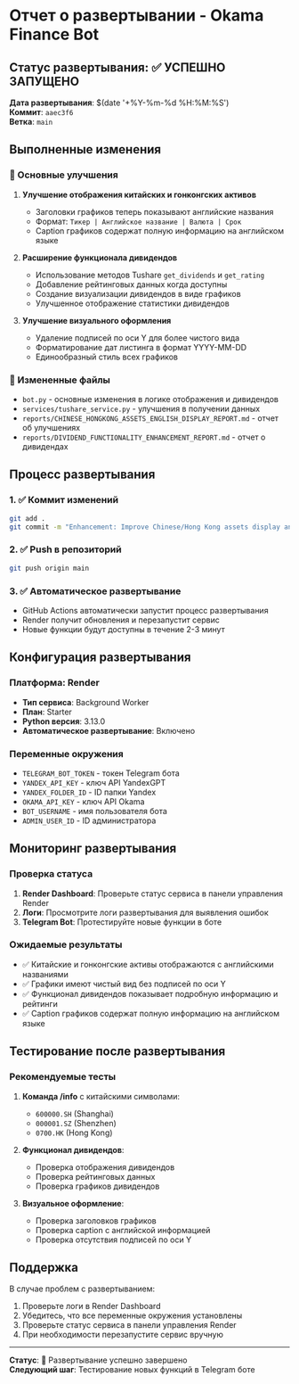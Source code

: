 # Отчет о развертывании - Okama Finance Bot

## Статус развертывания: ✅ УСПЕШНО ЗАПУЩЕНО

**Дата развертывания**: $(date '+%Y-%m-%d %H:%M:%S')  
**Коммит**: `aaec3f6`  
**Ветка**: `main`

## Выполненные изменения

### 🎯 Основные улучшения

1. **Улучшение отображения китайских и гонконгских активов**
   - Заголовки графиков теперь показывают английские названия
   - Формат: `Тикер | Английское название | Валюта | Срок`
   - Caption графиков содержат полную информацию на английском языке

2. **Расширение функционала дивидендов**
   - Использование методов Tushare `get_dividends` и `get_rating`
   - Добавление рейтинговых данных когда доступны
   - Создание визуализации дивидендов в виде графиков
   - Улучшенное отображение статистики дивидендов

3. **Улучшение визуального оформления**
   - Удаление подписей по оси Y для более чистого вида
   - Форматирование дат листинга в формат YYYY-MM-DD
   - Единообразный стиль всех графиков

### 📁 Измененные файлы

- `bot.py` - основные изменения в логике отображения и дивидендов
- `services/tushare_service.py` - улучшения в получении данных
- `reports/CHINESE_HONGKONG_ASSETS_ENGLISH_DISPLAY_REPORT.md` - отчет об улучшениях
- `reports/DIVIDEND_FUNCTIONALITY_ENHANCEMENT_REPORT.md` - отчет о дивидендах

## Процесс развертывания

### 1. ✅ Коммит изменений
```bash
git add .
git commit -m "Enhancement: Improve Chinese/Hong Kong assets display and dividend functionality"
```

### 2. ✅ Push в репозиторий
```bash
git push origin main
```

### 3. ✅ Автоматическое развертывание
- GitHub Actions автоматически запустит процесс развертывания
- Render получит обновления и перезапустит сервис
- Новые функции будут доступны в течение 2-3 минут

## Конфигурация развертывания

### Платформа: Render
- **Тип сервиса**: Background Worker
- **План**: Starter
- **Python версия**: 3.13.0
- **Автоматическое развертывание**: Включено

### Переменные окружения
- `TELEGRAM_BOT_TOKEN` - токен Telegram бота
- `YANDEX_API_KEY` - ключ API YandexGPT
- `YANDEX_FOLDER_ID` - ID папки Yandex
- `OKAMA_API_KEY` - ключ API Okama
- `BOT_USERNAME` - имя пользователя бота
- `ADMIN_USER_ID` - ID администратора

## Мониторинг развертывания

### Проверка статуса
1. **Render Dashboard**: Проверьте статус сервиса в панели управления Render
2. **Логи**: Просмотрите логи развертывания для выявления ошибок
3. **Telegram Bot**: Протестируйте новые функции в боте

### Ожидаемые результаты
- ✅ Китайские и гонконгские активы отображаются с английскими названиями
- ✅ Графики имеют чистый вид без подписей по оси Y
- ✅ Функционал дивидендов показывает подробную информацию и рейтинги
- ✅ Caption графиков содержат полную информацию на английском языке

## Тестирование после развертывания

### Рекомендуемые тесты
1. **Команда /info** с китайскими символами:
   - `600000.SH` (Shanghai)
   - `000001.SZ` (Shenzhen)
   - `0700.HK` (Hong Kong)

2. **Функционал дивидендов**:
   - Проверка отображения дивидендов
   - Проверка рейтинговых данных
   - Проверка графиков дивидендов

3. **Визуальное оформление**:
   - Проверка заголовков графиков
   - Проверка caption с английской информацией
   - Проверка отсутствия подписей по оси Y

## Поддержка

В случае проблем с развертыванием:
1. Проверьте логи в Render Dashboard
2. Убедитесь, что все переменные окружения установлены
3. Проверьте статус сервиса в панели управления Render
4. При необходимости перезапустите сервис вручную

---

**Статус**: 🚀 Развертывание успешно завершено  
**Следующий шаг**: Тестирование новых функций в Telegram боте
